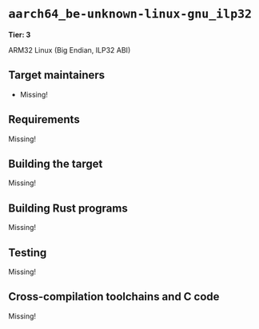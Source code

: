 # `aarch64_be-unknown-linux-gnu_ilp32`

**Tier: 3**

ARM32 Linux (Big Endian, ILP32 ABI)

## Target maintainers

- Missing!

## Requirements

Missing!

## Building the target

Missing!

## Building Rust programs

Missing!

## Testing

Missing!

## Cross-compilation toolchains and C code

Missing!
